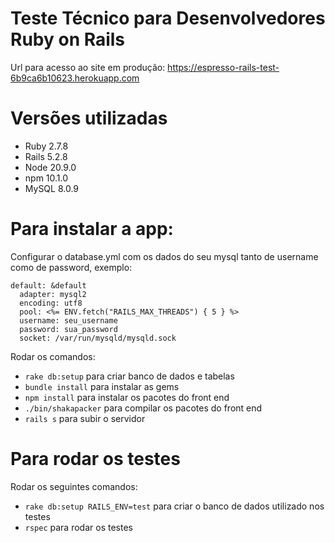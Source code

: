 # Teste Técnico para Desenvolvedores Ruby on Rails

Url para acesso ao site em produção: https://espresso-rails-test-6b9ca6b10623.herokuapp.com

# Versões utilizadas

- Ruby 2.7.8
- Rails 5.2.8
- Node 20.9.0
- npm 10.1.0
- MySQL 8.0.9

# Para instalar a app:

Configurar o database.yml com os dados do seu mysql tanto de username como de password, exemplo:

```
default: &default
  adapter: mysql2
  encoding: utf8
  pool: <%= ENV.fetch("RAILS_MAX_THREADS") { 5 } %>
  username: seu_username
  password: sua_password
  socket: /var/run/mysqld/mysqld.sock
```
Rodar os comandos:
- `rake db:setup` para criar banco de dados e tabelas
- `bundle install` para instalar as gems
- `npm install` para instalar os pacotes do front end
- `./bin/shakapacker` para compilar os pacotes do front end
- `rails s` para subir o servidor

# Para rodar os testes

Rodar os seguintes comandos:
- `rake db:setup RAILS_ENV=test` para criar o banco de dados utilizado nos testes
- `rspec` para rodar os testes
